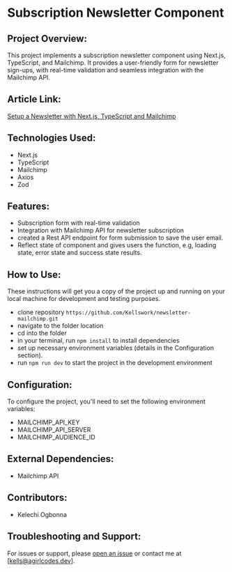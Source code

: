 
# Subscription Newsletter Component

## Project Overview:
This project implements a subscription newsletter component using Next.js, TypeScript, and Mailchimp. It provides a user-friendly form for newsletter sign-ups, with real-time validation and seamless integration with the Mailchimp API.

## Article Link:
[Setup a Newsletter with Next.js, TypeScript and Mailchimp](https://www.agirlcodes.dev/setup-newsletter-mailchimp-nextjs)


## Technologies Used:
- Next.js
- TypeScript
- Mailchimp
- Axios
- Zod

## Features:
- Subscription form with real-time validation
- Integration with Mailchimp API for newsletter subscription
- created a Rest API endpoint for form submission to save the user email.
- Reflect state of component and gives users the function, e.g, loading state, error state and success state results.


## How to Use:

These instructions will get you a copy of the project up and running on your local machine for development and testing purposes.

- clone repository `https://github.com/Kellswork/newsletter-mailchimp.git`
- navigate to the folder location
- cd into the folder
- in your terminal, run `npm install` to install dependencies
- set up necessary environment variables (details in the Configuration section).
- run `npm run dev` to start the project in the development environment



## Configuration:
To configure the project, you'll need to set the following environment variables:
- MAILCHIMP_API_KEY
- MAILCHIMP_API_SERVER
- MAILCHIMP_AUDIENCE_ID

## External Dependencies:
- Mailchimp API



## Contributors:
- Kelechi Ogbonna


## Troubleshooting and Support:
For issues or support, please [open an issue](https://github.com/yourusername/yourproject/issues) or contact me at [kells@agirlcodes.dev].
